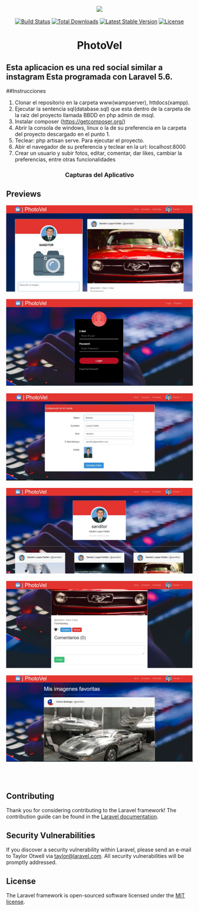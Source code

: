 <p align="center"><img src="https://laravel.com/assets/img/components/logo-laravel.svg"></p>

<p align="center">
<a href="https://travis-ci.org/laravel/framework"><img src="https://travis-ci.org/laravel/framework.svg" alt="Build Status"></a>
<a href="https://packagist.org/packages/laravel/framework"><img src="https://poser.pugx.org/laravel/framework/d/total.svg" alt="Total Downloads"></a>
<a href="https://packagist.org/packages/laravel/framework"><img src="https://poser.pugx.org/laravel/framework/v/stable.svg" alt="Latest Stable Version"></a>
<a href="https://packagist.org/packages/laravel/framework"><img src="https://poser.pugx.org/laravel/framework/license.svg" alt="License"></a>
</p>

<h1 align="center">PhotoVel</h1>

## Esta aplicacion es una red social similar a instagram Esta programada con Laravel 5.6. 

##Instrucciones

1. Clonar el repositorio en la carpeta www(wampserver), httdocs(xampp).
2. Ejecutar la sentencia sql(database.sql) que esta dentro de la carpeta de la raiz del proyecto llamada BBDD en php admin de msql.
3. Instalar composer (https://getcomposer.org/)
4. Abrir la consola de windows, linux o la de su preferencia en la carpeta del proyecto descargado en el punto 1.
5. Teclear: php artisan serve. Para ejecutar el proyecto.
6. Abir el navegador de su preferencia y teclear en la url: localhost:8000
7. Crear un usuario y subir fotos, editar, comentar, dar likes, cambiar la preferencias, entre otras funcionalidades

<h3 align="center">Capturas del Aplicativo</h3>

## Previews
<p align="center">
    <img src="public/img//iniciousuario.JPG" /><br/><br/>
    <img src="public/img/inicio.JPG" /><br/><br/>
    <img src="public/img/config_user.JPG" /><br/><br/>
    <img src="public/img/profile_user.JPG" /><br/><br/>
    <img src="public/img/comentar.JPG" /><br/><br/>
    <img src="public/img/favoritas.JPG" /><br/><br/>
</p>

<br/>

## Contributing

Thank you for considering contributing to the Laravel framework! The contribution guide can be found in the [Laravel documentation](https://laravel.com/docs/contributions).

## Security Vulnerabilities

If you discover a security vulnerability within Laravel, please send an e-mail to Taylor Otwell via [taylor@laravel.com](mailto:taylor@laravel.com). All security vulnerabilities will be promptly addressed.

## License

The Laravel framework is open-sourced software licensed under the [MIT license](https://opensource.org/licenses/MIT).
